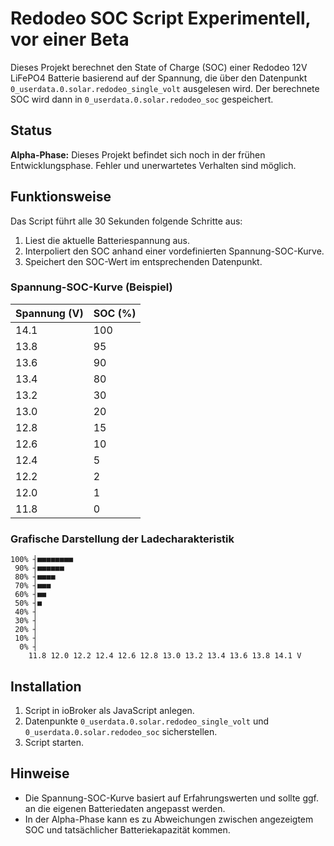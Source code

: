 # Redodeo SOC Script  Experimentell, vor einer Beta

Dieses Projekt berechnet den State of Charge (SOC) einer Redodeo 12V LiFePO4 Batterie basierend auf der Spannung, die über den Datenpunkt `0_userdata.0.solar.redodeo_single_volt` ausgelesen wird. Der berechnete SOC wird dann in `0_userdata.0.solar.redodeo_soc` gespeichert.

## Status

**Alpha-Phase:** Dieses Projekt befindet sich noch in der frühen Entwicklungsphase. Fehler und unerwartetes Verhalten sind möglich.

## Funktionsweise

Das Script führt alle 30 Sekunden folgende Schritte aus:

1. Liest die aktuelle Batteriespannung aus.
2. Interpoliert den SOC anhand einer vordefinierten Spannung-SOC-Kurve.
3. Speichert den SOC-Wert im entsprechenden Datenpunkt.

### Spannung-SOC-Kurve (Beispiel)

| Spannung (V) | SOC (%) |
| ------------ | ------- |
| 14.1         | 100     |
| 13.8         | 95      |
| 13.6         | 90      |
| 13.4         | 80      |
| 13.2         | 30      |
| 13.0         | 20      |
| 12.8         | 15      |
| 12.6         | 10      |
| 12.4         | 5       |
| 12.2         | 2       |
| 12.0         | 1       |
| 11.8         | 0       |

### Grafische Darstellung der Ladecharakteristik

```text
100% ┤■■■■■■■■
 90% ┤■■■■■■
 80% ┤■■■■
 70% ┤■■■
 60% ┤■■
 50% ┤■
 40% ┤
 30% ┤
 20% ┤
 10% ┤
  0% ┤
    11.8 12.0 12.2 12.4 12.6 12.8 13.0 13.2 13.4 13.6 13.8 14.1 V
```

## Installation

1. Script in ioBroker als JavaScript anlegen.
2. Datenpunkte `0_userdata.0.solar.redodeo_single_volt` und `0_userdata.0.solar.redodeo_soc` sicherstellen.
3. Script starten.

## Hinweise

* Die Spannung-SOC-Kurve basiert auf Erfahrungswerten und sollte ggf. an die eigenen Batteriedaten angepasst werden.
* In der Alpha-Phase kann es zu Abweichungen zwischen angezeigtem SOC und tatsächlicher Batteriekapazität kommen.
